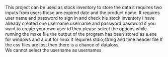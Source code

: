 This project can be used as stock inventory to store the data it requires two inputs from users those are expired date and the product name.
It requires user name and password to sign in and check his stock inventory i have already created one username:username and password:password if you want to create your own user id then please select the options while running the make file the output of the program has been stored as a.exe for windows and a.out for linux
It requires stdio,string and time header file 
If the csv files are lost then there is a  chance of dataloss  
We cannot select the username as usernames
